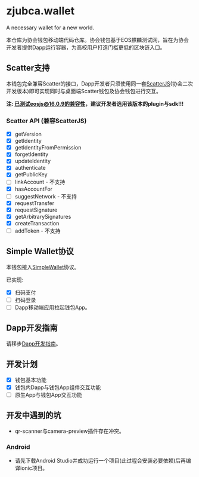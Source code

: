 # zjubca.wallet
A necessary wallet for a new world.

本仓库为协会钱包移动端代码仓库。协会钱包基于EOS麒麟测试网，旨在为协会开发者提供Dapp运行容器，为高校用户打造门槛更低的区块链入口。

## Scatter支持

本钱包完全兼容Scatter的接口，Dapp开发者只须使用同一套[ScatterJS](https://github.com/Blockchain-zju/zjubca-scatter-js)(协会二次开发版本)即可实现同时与桌面端Scatter钱包及协会钱包进行交互。

**注: 已测试eosjs@16.0.9的兼容性，建议开发者选用该版本的plugin与sdk!!!**

### Scatter API (兼容ScatterJS)
- [x] getVersion
- [x] getIdentity
- [x] getIdentityFromPermission
- [x] forgetIdentity
- [x] updateIdentity
- [x] authenticate
- [x] getPublicKey
- [ ] linkAccount - 不支持
- [x] hasAccountFor
- [ ] suggestNetwork - 不支持
- [x] requestTransfer
- [x] requestSignature
- [x] getArbitrarySignatures
- [x] createTransaction
- [ ] addToken - 不支持

## Simple Wallet协议

本钱包接入[SimpleWallet](https://github.com/southex/SimpleWallet)协议。

已实现:
- [x] 扫码支付
- [ ] 扫码登录
- [ ] Dapp移动端应用拉起钱包App。

## Dapp开发指南
请移步[Dapp开发指南](https://github.com/Blockchain-zju/dapp-dev-guide)。

## 开发计划
- [x] 钱包基本功能
- [x] 钱包内Dapp与钱包App组件交互功能
- [ ] 原生App与钱包App交互功能

## 开发中遇到的坑
- qr-scanner与camera-preview插件存在冲突。

### Android
- 请先下载Android Studio并成功运行一个项目(此过程会安装必要依赖)后再编译ionic项目。
